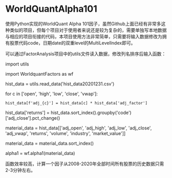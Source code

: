 # WorldQuantAlpha101

使用Python实现的WorldQuant Alpha 101因子，虽然Github上面已经有非常多这种类似的项目，但每个项目对于使用者来说还是较为复杂的，需要单独写本地数据与相应的项目衔接的代码，本项目使用方法非常简单，只需要将输入数据修改为拥有股票代码code，日期date的双重level的MultiLevelIndex即可。

可以通过FactorAnalysis项目中的utils文件读入数据，修改列名排序后输入函数：

import utils

import WorldquantFactors as wf

hist_data = utils.read_data('hist_data20201231.csv')

for c in ['open', 'high', 'low', 'close', 'vwap']:

    hist_data[f'adj_{c}'] = hist_data[c] * hist_data['adj_factor']
    
hist_data['returns'] = hist_data.sort_index().groupby('code')['adj_close'].pct_change()

material_data = hist_data[['adj_open', 'adj_high', 'adj_low', 'adj_close', 'adj_vwap', 'returns', 'volume', 'industry', 'market_value']]

material_data = material_data.sort_index()

alpha1 = wf.alpha1(material_data)

函数效率较高，计算一个因子从2008-2020年全部时间所有股票的历史数据只需2-3分钟左右。
